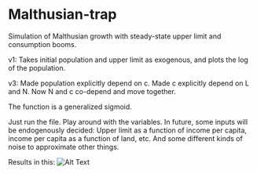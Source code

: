 # Malthusian-trap
Simulation of Malthusian growth with steady-state upper limit and consumption booms.

v1: Takes initial population and upper limit as exogenous, and plots
the log of the population.

v3: Made population explicitly depend on c. Made c explicitly depend on L and N.
Now N and c co-depend and move together.

The function is a generalized sigmoid.

Just run the file. Play around with the variables. In future, some inputs
will be endogenously decided: Upper limit as a function of income per capita,
income per capita as a function of land, etc. And some different kinds of noise
to approximate other things.

Results in this:
![Alt Text](https://media.giphy.com/media/lRpNJ9RqspRh0FL2E4/giphy.gif)
